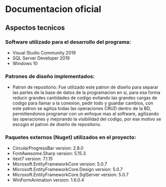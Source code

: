 # Documentacion oficial

## Aspectos tecnicos

### Software utilizado para el desarrollo del programa:

- Visual Studio Community 2019
- SQL Server Developer 2019
- Windows 10

### Patrones de diseño implementados:
- Patron de repositorio:
Fue utilizado este patron de diseño para separar las partes de la base de datos de la programacion en si, para esa forma reducir grandes cantidades de codigo evitando las 
grandes cargas de codigo para llamar a la conexion, pedir todo y guardar cambios, con 
este patron se agiliza todas las operaciones CRUD dentro de la BD, permitiendonos 
programar con un enfoque mas al software, agilizando las operaciones y mejorando la 
visibilidad del codigo, por ese motivo se escogio el patron de diseño de repositorio.

### Paquetes externos (Nuget) utilizados en el proyecto:
- CircularProgressBar version: 2.8.0
- FontAwesome.Sharp version: 5.15.3
- itext7 version: 7.1.15
- Microsoft.EntityFrameworkCore version: 5.0.7
- Microsoft.EntityFrameworkCore.Design version: 5.0.7
- Microsoft.EntityFrameworkCore.SqlServer version: 5.0.7
- WinFormAnimation version: 1.6.0.4